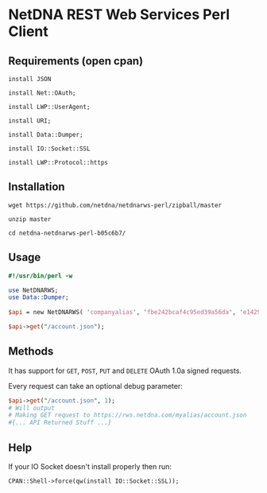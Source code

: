 # NetDNA REST Web Services Perl Client

## Requirements (open cpan)

`install JSON`

`install Net::OAuth;`

`install LWP::UserAgent;`

`install URI;`

`install Data::Dumper;`

`install IO::Socket::SSL`

`install LWP::Protocol::https`


## Installation
`wget https://github.com/netdna/netdnarws-perl/zipball/master`

`unzip master`

`cd netdna-netdnarws-perl-b05c6b7/`

## Usage
```perl
#!/usr/bin/perl -w

use NetDNARWS;
use Data::Dumper;
           
$api = new NetDNARWS( 'companyalias', 'fbe242bcaf4c95ed39a56da', 'e1429ab0873d0f13b62');

$api->get("/account.json");
```

## Methods
It has support for `GET`, `POST`, `PUT` and `DELETE` OAuth 1.0a signed requests.

Every request can take an optional debug parameter:

```perl
$api->get("/account.json", 1);
# Will output
# Making GET request to https://rws.netdna.com/myalias/account.json
#{... API Returned Stuff ...}
```

## Help

If your IO Socket doesn't install properly then run:

`CPAN::Shell->force(qw(install IO::Socket::SSL));`
